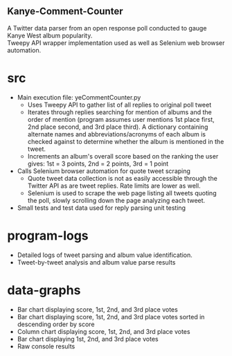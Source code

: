 ## Kanye-Comment-Counter
A Twitter data parser from an open response poll conducted to gauge Kanye West album popularity.  
Tweepy API wrapper implementation used as well as Selenium web browser automation.

# src
- Main execution file: yeCommentCounter.py
   - Uses Tweepy API to gather list of all replies to original poll tweet
   - Iterates through replies searching for mention of albums and the order of mention (program assumes user mentions 1st place first, 2nd place second, and 3rd place third).  A dictionary containing alternate names and abbreviations/acronyms of each album is checked against to determine whether the album is mentioned in the tweet.
   - Increments an album's overall score based on the ranking the user gives: 1st = 3 points, 2nd = 2 points, 3rd = 1 point
- Calls Selenium browser automation for quote tweet scraping
   - Quote tweet data collection is not as easily accessible through the Twitter API as are tweet replies.  Rate limits are lower as well. 
   - Selenium is used to scrape the web page listing all tweets quoting the poll, slowly scrolling down the page analyzing each tweet.  
- Small tests and test data used for reply parsing unit testing

# program-logs
- Detailed logs of tweet parsing and album value identification.  
- Tweet-by-tweet analysis and album value parse results

# data-graphs
- Bar chart displaying score, 1st, 2nd, and 3rd place votes
- Bar chart displaying score, 1st, 2nd, and 3rd place votes sorted in descending order by score
- Column chart displaying score, 1st, 2nd, and 3rd place votes
- Bar chart displaying 1st, 2nd, and 3rd place votes
- Raw console results

